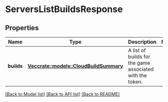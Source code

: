 # ServersListBuildsResponse

## Properties

Name | Type | Description | Notes
------------ | ------------- | ------------- | -------------
**builds** | [**Vec<crate::models::CloudBuildSummary>**](CloudBuildSummary.md) | A list of builds for the game associated with the token. | 

[[Back to Model list]](../README.md#documentation-for-models) [[Back to API list]](../README.md#documentation-for-api-endpoints) [[Back to README]](../README.md)


